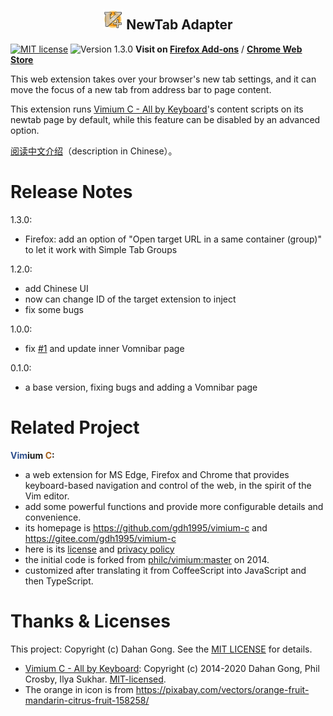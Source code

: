 <h2 align="center"><a name="readme"></a>
  <img src="icon128.png" width="32" height="32" alt="Icon" />
  NewTab Adapter
</h2>

[![MIT license](https://img.shields.io/badge/license-MIT-blue.svg)](LICENSE.txt)
![Version 1.3.0](https://img.shields.io/badge/release-1.3.0-orange.svg)
**Visit on [Firefox Add-ons](https://addons.mozilla.org/firefox/addon/newtab-adapter/)** /
**[Chrome Web Store](
  https://chrome.google.com/webstore/detail/newtab-adapter/cglpcedifkgalfdklahhcchnjepcckfn
  )**

This web extension takes over your browser's new tab settings,
and it can move the focus of a new tab from address bar to page content.

This extension runs [Vimium C - All by Keyboard](
  https://github.com/gdh1995/vimium-c)'s content scripts on its newtab page by default,
while this feature can be disabled by an advanced option.

[阅读中文介绍](README_zh.md)（description in Chinese）。

# Release Notes

1.3.0:
* Firefox: add an option of "Open target URL in a same container (group)" to let it work with Simple Tab Groups

1.2.0:
* add Chinese UI
* now can change ID of the target extension to inject
* fix some bugs

1.0.0:
* fix [#1](https://github.com/gdh1995/vimium-c-helpers/issues/1) and update inner Vomnibar page

0.1.0:
* a base version, fixing bugs and adding a Vomnibar page

# Related Project

__<span style="color: #2f508e;">Vim</span>ium <span style="color: #a55e18;">C</span>:__

* a web extension for MS Edge, Firefox and Chrome that provides keyboard-based navigation and control
    of the web, in the spirit of the Vim editor.
* add some powerful functions and provide more configurable details and convenience.
* its homepage is https://github.com/gdh1995/vimium-c and https://gitee.com/gdh1995/vimium-c
* here is its [license](https://github.com/gdh1995/vimium-c/blob/master/LICENSE.txt)
  and [privacy policy](https://github.com/gdh1995/vimium-c/blob/master/PRIVACY-POLICY.md)
* the initial code is forked from [philc/vimium:master](https://github.com/philc/vimium) on 2014.
* customized after translating it from CoffeeScript into JavaScript and then TypeScript.

# Thanks & Licenses

This project: Copyright (c) Dahan Gong.
See the [MIT LICENSE](LICENSE.txt) for details.

* [Vimium C - All by Keyboard](https://github.com/gdh1995/vimium-c):
  Copyright (c) 2014-2020 Dahan Gong, Phil Crosby, Ilya Sukhar.
  [MIT-licensed](https://github.com/philc/vimium/blob/master/MIT-LICENSE.txt).
* The orange in icon is from https://pixabay.com/vectors/orange-fruit-mandarin-citrus-fruit-158258/
